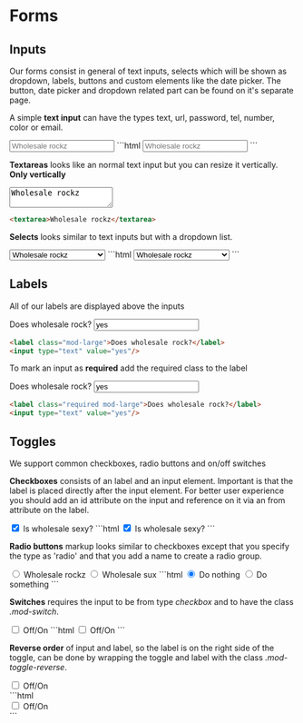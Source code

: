 # Forms

## Inputs
Our forms consist in general of text inputs, selects which will be shown as dropdown, labels, buttons and custom elements like the date picker.
The button, date picker and dropdown related part can be found on it's separate page. 

A simple **text input** can have the types text, url, password, tel, number, color or email. 

<input type="text" placeholder="Wholesale rockz" />
```html
<input type="text" placeholder="Wholesale rockz" />
```

**Textareas** looks like an normal text input but you can resize it vertically. **Only vertically** 

<textarea>Wholesale rockz</textarea>
```html
<textarea>Wholesale rockz</textarea>
```

**Selects** looks similar to text inputs but with a dropdown list. 

<select>
    <option>Wholesale rockz</option>
    <option>Wholesale still rockz</option>
    <option>Wholesale rockz for sure</option>
</select>
```html
<select>
    <option>Wholesale rockz</option>
    <option>Wholesale still rockz</option>
    <option>Wholesale rockz for sure</option>
</select>
```

## Labels
All of our labels are displayed above the inputs

<label class="mod-large">Does wholesale rock?</label>
<input type="text" value="yes"/>
```html
<label class="mod-large">Does wholesale rock?</label>
<input type="text" value="yes"/>
```

To mark an input as **required** add the required class to the label

<label class="required mod-large">Does wholesale rock?</label>
<input type="text" value="yes"/>
```html
<label class="required mod-large">Does wholesale rock?</label>
<input type="text" value="yes"/>
```

## Toggles
We support common checkboxes, radio buttons and on/off switches

**Checkboxes** consists of an label and an input element. Important is that the label is placed directly after the input element.
For better user experience you should add an id attribute on the input and reference on it via an from attribute on the label.

<input type="checkbox" id="vote" name="vote" checked />
<label for="vote">Is wholesale sexy?</label>
```html
<input type="checkbox" id="vote" name="vote" checked />
<label for="vote">Is wholesale sexy?</label>
```

**Radio buttons**  markup looks similar to checkboxes except that you specify the type as 'radio' and that you add a name to create a radio group. 

<input type="radio" name="action" value="rockz" id="rockz" checked/>
<label for="rockz">Wholesale rockz</label>
<input type="radio" name="action" value="sux" id="sux"/>
<label for="sux">Wholesale sux</label>
```html
<input type="radio" name="action" value="nothing" id="nothing" checked/>
<label for="nothing">Do nothing</label>
<input type="radio" name="action" value="something" id="something"/>
<label for="something">Do something</label>
```

**Switches** requires the input to be from type *checkbox* and to have the class *.mod-switch*.

<input type="checkbox" class="mod-switch" id="switch"/>
<label for="switch">Off/On</label>
```html
<input type="checkbox" class="mod-switch" id="switch"/>
<label for="switch">Off/On</label>
```

**Reverse order** of input and label, so the label is on the right side of the toggle, can be done by wrapping the toggle and label with the class *.mod-toggle-reverse*.

<div class="mod-toggle-reverse">
	<input type="checkbox" class="mod-switch" id="switch2"/>
	<label for="switch2">Off/On</label>
</div>
```html
<div class="mod-toggle-reverse">
	<input type="checkbox" class="mod-switch" id="switch2"/>
	<label for="switch2">Off/On</label>
</div>
```
